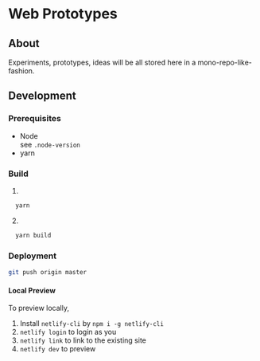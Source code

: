 # Web Prototypes

## About

Experiments, prototypes, ideas will be all stored here in a mono-repo-like-fashion.

## Development

### Prerequisites

- Node  
  see `.node-version`
- yarn

### Build

1.

```bash
  yarn
```

2.

```bash
  yarn build
```

### Deployment

```bash
git push origin master
```

#### Local Preview

To preview locally,

1. Install `netlify-cli` by `npm i -g netlify-cli`
1. `netlify login` to login as you
1. `netlify link` to link to the existing site
1. `netlify dev` to preview
